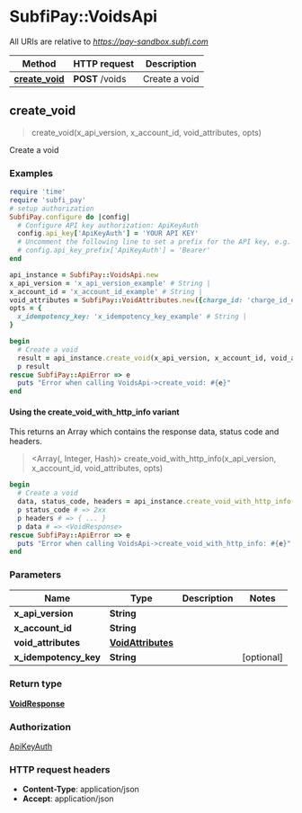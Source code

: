 # SubfiPay::VoidsApi

All URIs are relative to *https://pay-sandbox.subfi.com*

| Method | HTTP request | Description |
| ------ | ------------ | ----------- |
| [**create_void**](VoidsApi.md#create_void) | **POST** /voids | Create a void |


## create_void

> <VoidResponse> create_void(x_api_version, x_account_id, void_attributes, opts)

Create a void

### Examples

```ruby
require 'time'
require 'subfi_pay'
# setup authorization
SubfiPay.configure do |config|
  # Configure API key authorization: ApiKeyAuth
  config.api_key['ApiKeyAuth'] = 'YOUR API KEY'
  # Uncomment the following line to set a prefix for the API key, e.g. 'Bearer' (defaults to nil)
  # config.api_key_prefix['ApiKeyAuth'] = 'Bearer'
end

api_instance = SubfiPay::VoidsApi.new
x_api_version = 'x_api_version_example' # String | 
x_account_id = 'x_account_id_example' # String | 
void_attributes = SubfiPay::VoidAttributes.new({charge_id: 'charge_id_example'}) # VoidAttributes | 
opts = {
  x_idempotency_key: 'x_idempotency_key_example' # String | 
}

begin
  # Create a void
  result = api_instance.create_void(x_api_version, x_account_id, void_attributes, opts)
  p result
rescue SubfiPay::ApiError => e
  puts "Error when calling VoidsApi->create_void: #{e}"
end
```

#### Using the create_void_with_http_info variant

This returns an Array which contains the response data, status code and headers.

> <Array(<VoidResponse>, Integer, Hash)> create_void_with_http_info(x_api_version, x_account_id, void_attributes, opts)

```ruby
begin
  # Create a void
  data, status_code, headers = api_instance.create_void_with_http_info(x_api_version, x_account_id, void_attributes, opts)
  p status_code # => 2xx
  p headers # => { ... }
  p data # => <VoidResponse>
rescue SubfiPay::ApiError => e
  puts "Error when calling VoidsApi->create_void_with_http_info: #{e}"
end
```

### Parameters

| Name | Type | Description | Notes |
| ---- | ---- | ----------- | ----- |
| **x_api_version** | **String** |  |  |
| **x_account_id** | **String** |  |  |
| **void_attributes** | [**VoidAttributes**](VoidAttributes.md) |  |  |
| **x_idempotency_key** | **String** |  | [optional] |

### Return type

[**VoidResponse**](VoidResponse.md)

### Authorization

[ApiKeyAuth](../README.md#ApiKeyAuth)

### HTTP request headers

- **Content-Type**: application/json
- **Accept**: application/json

